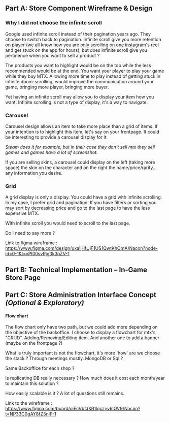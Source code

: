 ## **Part A: Store Component Wireframe & Design**
### Why I did not choose the infinite scroll
Google used infinite scroll instead of their pagination years ago. They choose to switch back to pagination.
Infinite scroll give you more retention on player (we all know how you are only scrolling on one instagram's reel and get stuck on the app for hours), but does infinite scroll give you pertinence when you want to sell a product ?

The products you want to highlight would be on the top while the less recommended would be at the end.
You want your player to play your game while they buy MTX. Allowing more time to play instead of getting stuck in infinite doom-scrolling, would improve the communication around your game, bringing more player, bringing more buyer.

Yet having an infinite scroll may allow you to display your item how you want. Infinite scrolling is not a type of display, it's a way to navigate.

### **Carousel**
Carousel design allows an item to take more place than a grid of items. If your intention is to highlight this item, let's say on your frontpage.
It could be interesting to provide a carousel display for it.

*Steam does it for example, but in their case they don't sell mtx they sell games and games have a lot of screenshot.*

If you are selling skins, a carousel could display on the left (taking more space) the skin on the character and on the right the name/price/rarity... any information you desire.

### **Grid**

A grid display is only a display. You could have a grid with infinite scrolling.
In my case, I prefer grid and pagination. If you have filters or sorting you may sort by decreasing price and go to the last page to have the less expensive MTX.

With infinite scroll you would need to scroll to the last page.

Do I need to say more ?

Link to figma wireframe : https://www.figma.com/design/uxaljHfUjF1US1QwtKhOmA/Nacon?node-id=0-1&t=vPI00svRjg3k3nZV-1

## **Part B: Technical Implementation – In-Game Store Page**



## **Part C: Store Administration Interface Concept** *(Optional & Exploratory)*
#### **Flow chart**
The flow chart only have two path, but we could add more depending on the objective of the backoffice.
I choose to display a flowchart for mtx's "CRUD". Adding/Removing/Editing item. And another one to add a banner (maybe on the frontpage ?)

What is truly important is not the flowchart, it's more 'how' are we choose the stack ? Through meetings mostly. 
MongoDB or Sql ?

Same Backoffice for each shop ?

Is replicating DB really necessary ? How much does it cost each month/year to maintain this solution ? 

How easily scalable is it ? A lot of questions still remains.

Link to the wireframe : https://www.figma.com/board/uiEcVbfJXR1lqczyv6IOV9/Nacon?t=NP33G0gAY8fZ3nIP-1